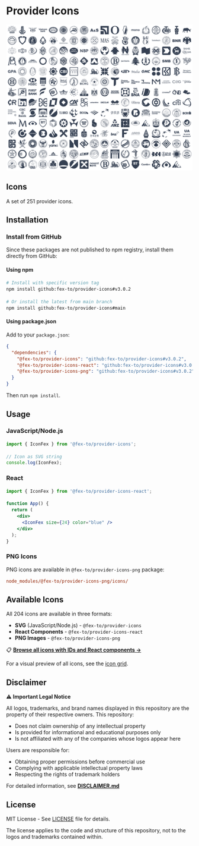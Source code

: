 # Provider Icons

<p align="center">
  <picture>
    <source media="(prefers-color-scheme: dark)" srcset="https://github.com/fex-to/provider-icons/blob/main/.github/icons-dark@2x.png?raw=true">
    <source media="(prefers-color-scheme: light)" srcset="https://github.com/fex-to/provider-icons/blob/main/.github/icons@2x.png?raw=true">
    <img src="https://github.com/fex-to/provider-icons/blob/main/.github/icons@2x.png?raw=true" alt="Provider Icons preview" width="840">
  </picture>
</p>

## Icons

A set of <!--icons-count-->251<!--/icons-count--> provider icons.

## Installation

### Install from GitHub

Since these packages are not published to npm registry, install them directly from GitHub:

#### Using npm

```bash
# Install with specific version tag
npm install github:fex-to/provider-icons#v3.0.2

# Or install the latest from main branch
npm install github:fex-to/provider-icons#main
```

#### Using package.json

Add to your `package.json`:

```json
{
  "dependencies": {
    "@fex-to/provider-icons": "github:fex-to/provider-icons#v3.0.2",
    "@fex-to/provider-icons-react": "github:fex-to/provider-icons#v3.0.2",
    "@fex-to/provider-icons-png": "github:fex-to/provider-icons#v3.0.2"
  }
}
```

Then run `npm install`.

## Usage

### JavaScript/Node.js

```javascript
import { IconFex } from '@fex-to/provider-icons';

// Icon as SVG string
console.log(IconFex);
```

### React

```jsx
import { IconFex } from '@fex-to/provider-icons-react';

function App() {
  return (
    <div>
      <IconFex size={24} color="blue" />
    </div>
  );
}
```

### PNG Icons

PNG icons are available in `@fex-to/provider-icons-png` package:

```ini
node_modules/@fex-to/provider-icons-png/icons/
```

## Available Icons

All <!--icons-count-->204<!--/icons-count--> icons are available in three formats:

- **SVG** (JavaScript/Node.js) - `@fex-to/provider-icons`
- **React Components** - `@fex-to/provider-icons-react`
- **PNG Images** - `@fex-to/provider-icons-png`

📋 **[Browse all icons with IDs and React components →](PREVIEW.md)**

For a visual preview of all icons, see the [icon grid](.github/icons@2x.png).

## Disclaimer

⚠️ **Important Legal Notice**

All logos, trademarks, and brand names displayed in this repository are the property of their respective owners. This repository:

- Does not claim ownership of any intellectual property
- Is provided for informational and educational purposes only
- Is not affiliated with any of the companies whose logos appear here

Users are responsible for:

- Obtaining proper permissions before commercial use
- Complying with applicable intellectual property laws
- Respecting the rights of trademark holders

For detailed information, see [**DISCLAIMER.md**](DISCLAIMER.md)

## License

MIT License - See [LICENSE](LICENSE) file for details.

The license applies to the code and structure of this repository, not to the logos and trademarks contained within.
